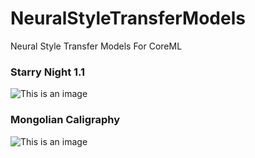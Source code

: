 # NeuralStyleTransferModels
Neural Style Transfer  Models For CoreML
### Starry Night 1.1
![This is an image](https://github.com/AmirrezaAsadi/NeuralStyleTransferModels/blob/main/Starrnight%201-1.png?raw=true)
### Mongolian Caligraphy
![This is an image](https://github.com/AmirrezaAsadi/NeuralStyleTransferModels/blob/main/mongolian%20caligraphy%20style.jpg?raw=true)
